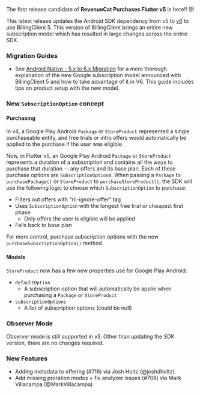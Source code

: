 The first release candidate of **RevenueCat Purchases Flutter v5** is here!! 😻

This latest release updates the Android SDK dependency from v5 to [v6](https://github.com/RevenueCat/purchases-android/releases/tag/6.0.0) to use BillingClient 5. This version of BillingClient brings an entire new subscription model which has resulted in large changes across the entire SDK.

### Migration Guides
- See [Android Native - 5.x to 6.x Migration](https://www.revenuecat.com/docs/android-native-5x-to-6x-migration) for a
  more thorough explanation of the new Google subscription model announced with BillingClient 5 and how to take
  advantage of it in V6. This guide includes tips on product setup with the new model.

### New `SubscriptionOption` concept

#### Purchasing
In v4, a Google Play Android `Package` or `StoreProduct` represented a single purchaseable entity, and free trials or intro
offers would automatically be applied to the purchase if the user was eligible.

Now, in Flutter v5, an Google Play Android `Package` or `StoreProduct` represents a duration of a subscription and contains all the ways to
purchase that duration -- any offers and its base plan. Each of these purchase options are `SubscriptionOption`s.
When passing a `Package` to `purchasePackage()` or `StoreProduct` to `purchaseStoreProduct()`, the SDK will use the following logic to choose which
`SubscriptionOption` to purchase:
- Filters out offers with "rc-ignore-offer" tag
- Uses `SubscriptionOption` with the longest free trial or cheapest first phase
    - Only offers the user is eligible will be applied
- Falls back to base plan

For more control, purchase subscription options with the new `purchaseSubscriptionOption()` method.

#### Models

`StoreProduct` now has a few new properties use for Google Play Android:
- `defaultOption`
  - A subscription option that will automatically be applie when purchasing a `Package` or `StoreProduct`
- `subscriptionOptions`
  - A list of subscription options (could be null)

### Observer Mode

Observer mode is still supported in v5. Other than updating the SDK version, there are no changes required.

### New Features
* Adding metadata to offering (#716) via Josh Holtz (@joshdholtz)
* Add missing proration modes + fix analyzer issues (#708) via Mark Villacampa (@MarkVillacampa)
